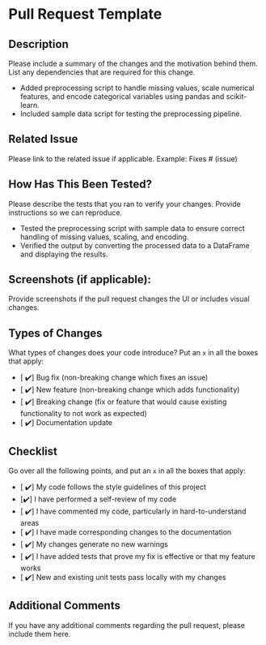 # Pull Request Template

## Description

Please include a summary of the changes and the motivation behind them. List any dependencies that are required for this change.


- Added preprocessing script to handle missing values, scale numerical features, and encode categorical variables using pandas and scikit-learn.
- Included sample data script for testing the preprocessing pipeline.

## Related Issue

Please link to the related issue if applicable. Example: Fixes # (issue)

## How Has This Been Tested?

Please describe the tests that you ran to verify your changes. Provide instructions so we can reproduce. 

- Tested the preprocessing script with sample data to ensure correct handling of missing values, scaling, and encoding.
- Verified the output by converting the processed data to a DataFrame and displaying the results.

## Screenshots (if applicable):

Provide screenshots if the pull request changes the UI or includes visual changes.

## Types of Changes

What types of changes does your code introduce? Put an `x` in all the boxes that apply:
- [ ✔️] Bug fix (non-breaking change which fixes an issue)
- [ ✔️] New feature (non-breaking change which adds functionality)
- [ ✔️] Breaking change (fix or feature that would cause existing functionality to not work as expected)
- [ ✔️] Documentation update

## Checklist

Go over all the following points, and put an `x` in all the boxes that apply:
- [ ✔️] My code follows the style guidelines of this project
- [✔️] I have performed a self-review of my code
- [ ✔️] I have commented my code, particularly in hard-to-understand areas
- [ ✔️] I have made corresponding changes to the documentation
- [ ✔️] My changes generate no new warnings
- [ ✔️] I have added tests that prove my fix is effective or that my feature works
- [ ✔️] New and existing unit tests pass locally with my changes

## Additional Comments

If you have any additional comments regarding the pull request, please include them here.
